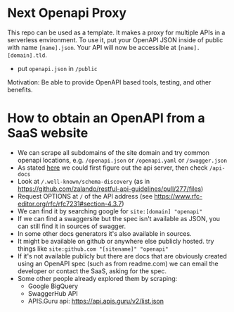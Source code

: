 # Next Openapi Proxy

This repo can be used as a template. It makes a proxy for multiple APIs in a serverless environment. To use it, put your OpenAPI JSON inside of public with name `[name].json`. Your API will now be accessible at `[name].[domain].tld`.

- put `openapi.json` in `/public`

Motivation: Be able to provide OpenAPI based tools, testing, and other benefits.

# How to obtain an OpenAPI from a SaaS website

- We can scrape all subdomains of the site domain and try common openapi locations, e.g. `/openapi.json` or `/openapi.yaml` or `/swagger.json`
- As stated [here](https://stackoverflow.com/questions/41660658/openapi-or-swagger-json-auto-discovery) we could first figure out the api server, then check `/api-docs`
- Look at `/.well-known/schema-discovery` (as in https://github.com/zalando/restful-api-guidelines/pull/277/files)
- Request OPTIONS at `/` of the API address (see https://www.rfc-editor.org/rfc/rfc7231#section-4.3.7)
- We can find it by searching google for `site:[domain] "openapi"`
- If we can find a swaggersite but the spec isn't available as JSON, you can still find it in sources of swagger.
- In some other docs generators it's also available in sources.
- It might be available on github or anywhere else publicly hosted. try things like `site:github.com "[sitename]" "openapi"`
- If it's not available publicly but there are docs that are obviously created using an OpenAPI spec (such as from readme.com) we can email the developer or contact the SaaS, asking for the spec.
- Some other people already explored them by scraping:
  - Google BigQuery
  - SwaggerHub API
  - APIS.Guru api: https://api.apis.guru/v2/list.json
